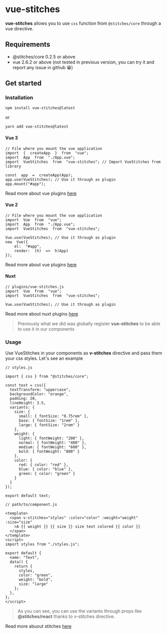 
# vue-stitches
**vue-stitches** allows you to use `css` function from `@stitches/core` through a vue directive.
  
## Requirements

 - @stitches/core 0.2.5 or above
 - vue 2.6.2 or above (not tested in previous version, you can try it and report any issue in github 😁)

## Get started

### Installation

    npm install vue-stitches@latest
or

    yarn add vue-stitches@latest

#### Vue 3

```
// File where you mount the vue application
import  {  createApp  }  from  "vue";
import  App  from  "./App.vue";
import  VueStitches  from  "vue-stitches"; // Import VueStitches from library

const  app  =  createApp(App);
app.use(VueStitches); // Use it through as plugin
app.mount("#app");

```
Read more about vue plugins [here](https://vuejs.org/guide/reusability/plugins.html#introduction)

#### Vue 2

```
// File where you mount the vue application
import  Vue  from  "vue";
import  App  from  "./App.vue";
import  VueStitches  from  "vue-stitches";

Vue.use(VueStitches); // Use it through as plugin
new  Vue({
	el:  "#app",
	render:  (h)  =>  h(App)
});

```
Read more about vue plugins [here](https://v2.vuejs.org/v2/guide/plugins.html#Using-a-Plugin)


#### Nuxt
```
// plugins/vue-stitches.js
import  Vue  from  "vue";
import  VueStitches  from  "vue-stitches";

Vue.use(VueStitches); // Use it through as plugin
```
Read more about nuxt plugins [here](https://nuxtjs.org/docs/configuration-glossary/configuration-plugins/)

> Previously what we did was globally register **vue-stitches** to be
> able to use it in our components

### Usage
Use VueStitches in your components as **v-stitches** directive and pass them your css styles. Let's see an example
```
// styles.js

import { css } from "@stitches/core";

const text = css({
  textTransform: "uppercase",
  backgroundColor: "orange",
  padding: 20,
  lineHeight: 3.5,
  variants: {
    size: {
      small: { fontSize: "0.75rem" },
      base: { fontSize: "1rem" },
      large: { fontSize: "2rem" }
    },
    weight: {
      light: { fontWeight: "200" },
      normal: { fontWeight: "400" },
      medium: { fontWeight: "600" },
      bold: { fontWeight: "800" }
    },
    color: {
      red: { color: "red" },
      blue: { color: "blue" },
      green: { color: "green" }
    }
  }
});

export default text;
```

```
// path/to/component.js

<template>
  <span v-stitches="styles" :color="color" :weight="weight" :size="size"
    >A {{ weight }} {{ size }} size text colored {{ color }}
  </span>
</template>
<script>
import styles from "./styles.js";

export default {
  name: "Text",
  data() {
    return {
      styles,
      color: "green",
      weight: "bold",
      size: "large"
    };
  },
};
</script>

```

> As you can see, you can use the variants through props like
> **@stitches/react** thanks to v-stitches directive.

Read more abuout stitches [here](https://stitches.dev/docs/introduction)